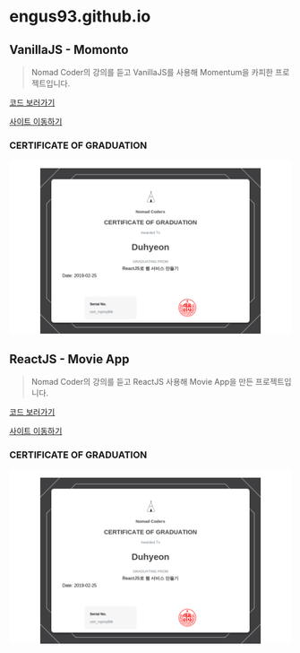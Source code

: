 # engus93.github.io

## VanillaJS - Momonto

> Nomad Coder의 강의를 듣고 VanillaJS를 사용해 Momentum을 카피한 프로젝트입니다.

[코드 보러가기](https://github.com/engus93/engus93.github.io/tree/master/01.VanillaJS)

[사이트 이동하기](https://engus93.github.io/01.VanillaJS)

### CERTIFICATE OF GRADUATION

![VanillaJS - Momonto](https://raw.githubusercontent.com/engus93/TIL/master/Nomad_Coders/02.React_Basic/certificate-of-completion-for-reactjs.png)

## ReactJS - Movie App

> Nomad Coder의 강의를 듣고 ReactJS 사용해 Movie App을 만든 프로젝트입니다.

[코드 보러가기](https://github.com/engus93/ReactJS_Movie_App)

[사이트 이동하기](https://engus93.github.io/ReactJS_Movie_App/)

### CERTIFICATE OF GRADUATION

![ReactJS - Movie App](https://raw.githubusercontent.com/engus93/TIL/master/Nomad_Coders/02.React_Basic/certificate-of-completion-for-reactjs.png)
